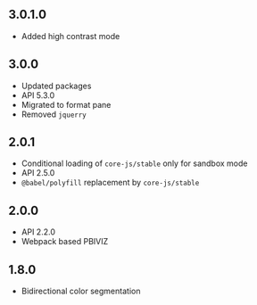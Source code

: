 ## 3.0.1.0
* Added high contrast mode

## 3.0.0
* Updated packages
* API 5.3.0
* Migrated to format pane
* Removed `jquerry`

## 2.0.1
* Conditional loading of `core-js/stable` only for sandbox mode
* API 2.5.0
* `@babel/polyfill` replacement by `core-js/stable`

## 2.0.0
* API 2.2.0
* Webpack based PBIVIZ

## 1.8.0
* Bidirectional color segmentation
